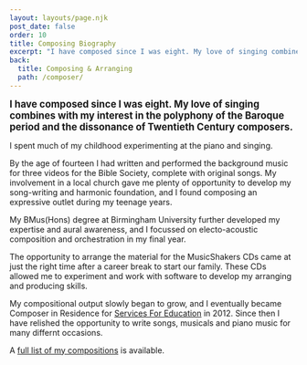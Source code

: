 ```yaml
---
layout: layouts/page.njk
post_date: false
order: 10
title: Composing Biography
excerpt: "I have composed since I was eight. My love of singing combines with my interest in the polyphony of the Baroque period and the dissonance of Twentieth Century composers."
back:
  title: Composing & Arranging
  path: /composer/
---
```


<big>**I have composed since I was eight. My love of singing combines with my interest in the polyphony of the Baroque period and the dissonance of Twentieth Century composers.**</big>

I spent much of my childhood experimenting at the piano and singing. 

By the age of fourteen I had written and performed the background music for three videos for the Bible Society, complete with original songs. My involvement in a local church gave me plenty of opportunity to develop my song-writing and harmonic foundation, and I found composing an expressive outlet during my teenage years.

My BMus(Hons) degree at Birmingham University further developed my expertise and aural awareness, and I focussed on electo-acoustic composition and orchestration in my final year. 

The opportunity to arrange the material for the MusicShakers CDs came at just the right time after a career break to start our family. These CDs allowed me to experiment and work with software to develop my arranging and producing skills. 

My compositional output slowly began to grow, and I eventually became Composer in Residence for [Services For Education](www.servicesforeducation.co.uk) in 2012. Since then I have relished the opportunity to write songs, musicals and piano music for many differnt occasions.

A [full list of my compositions](/about/#compositions) is available.
